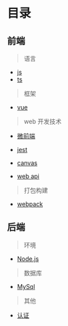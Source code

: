 # 目录

## 前端

> 语言

- [js](/studySituation/js/)
- [ts](/studySituation/ts/)

> 框架

- [vue](/studySituation/vue/)

> web 开发技术

- [微前端](/studySituation/microFrontends/)

- [jest](/studySituation/codeTest/jest/firstLook.html)

- [canvas](/studySituation/webDevelopTech/canvas/)

- [web api](/studySituation/webDevelopTech/webApi/)

> 打包构建

- [webpack](/studySituation/build/webpack/concepts.md)

## 后端

> 环境

- [Node.js](/studySituation/backEnd/nodejs/)

> 数据库

- [MySql](/studySituation/backEnd/mySQL/)

> 其他

- [认证](/studySituation/backEnd/authentication/)